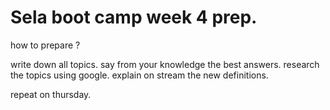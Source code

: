 # Sela boot camp week 4 prep.

how to prepare ?

write down all topics.
say from your knowledge the best answers.
research the topics using google.
explain on stream the new definitions.

repeat on thursday.
